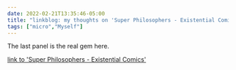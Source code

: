 ```yaml
---
date: 2022-02-21T13:35:46-05:00
title: "linkblog: my thoughts on 'Super Philosophers - Existential Comics'"
tags: ["micro","Myself"]
---
```

The last panel is the real gem here.
 
[link to 'Super Philosophers - Existential Comics'](https://existentialcomics.com/comic/434)
